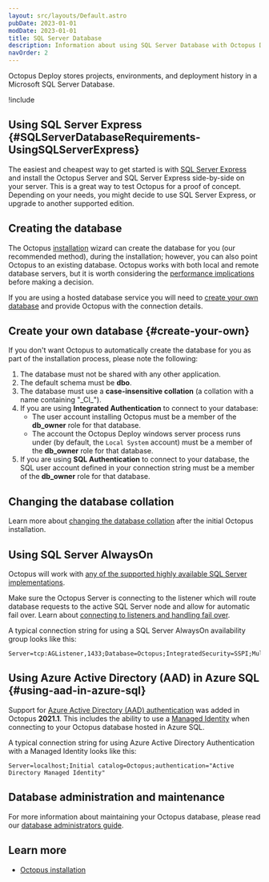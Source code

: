 ```yaml
---
layout: src/layouts/Default.astro
pubDate: 2023-01-01
modDate: 2023-01-01
title: SQL Server Database
description: Information about using SQL Server Database with Octopus Deploy.
navOrder: 2
---
```


Octopus Deploy stores projects, environments, and deployment history in a Microsoft SQL Server Database.

!include <sql>

## Using SQL Server Express {#SQLServerDatabaseRequirements-UsingSQLServerExpress}

The easiest and cheapest way to get started is with [SQL Server Express](http://downloadsqlserverexpress.com/) and install the Octopus Server and SQL Server Express side-by-side on your server. This is a great way to test Octopus for a proof of concept. Depending on your needs, you might decide to use SQL Server Express, or upgrade to another supported edition.

## Creating the database

The Octopus [installation](/docs/installation/) wizard can create the database for you (our recommended method), during the installation; however, you can also point Octopus to an existing database. Octopus works with both local and remote database servers, but it is worth considering the [performance implications](/docs/administration/managing-infrastructure/performance) before making a decision.

If you are using a hosted database service you will need to [create your own database](#create-your-own) and provide Octopus with the connection details.

## Create your own database {#create-your-own}

If you don't want Octopus to automatically create the database for you as part of the installation process, please note the following:

1. The database must not be shared with any other application.
1. The default schema must be **dbo**.
1. The database must use a **case-insensitive collation** (a collation with a name containing "\_CI\_").
1. If you are using **Integrated Authentication** to connect to your database:
    - The user account installing Octopus must be a member of the **db\_owner** role for that database.
    - The account the Octopus Deploy windows server process runs under (by default, the `Local System` account) must be a member of the **db\_owner** role for that database.
1. If you are using **SQL Authentication** to connect to your database, the SQL user account defined in your connection string must be a member of the **db\_owner** role for that database.

## Changing the database collation

Learn more about [changing the database collation](/docs/administration/data/octopus-database/changing-the-collation-of-the-octopus-database) after the initial Octopus installation.

## Using SQL Server AlwaysOn

Octopus will work with [any of the supported highly available SQL Server implementations](https://docs.microsoft.com/en-us/sql/sql-server/failover-clusters/high-availability-solutions-sql-server).

Make sure the Octopus Server is connecting to the listener which will route database requests to the active SQL Server node and allow for automatic fail over. Learn about [connecting to listeners and handling fail over](https://docs.microsoft.com/en-us/sql/database-engine/availability-groups/windows/listeners-client-connectivity-application-failover).

A typical connection string for using a SQL Server AlwaysOn availability group looks like this:

```
Server=tcp:AGListener,1433;Database=Octopus;IntegratedSecurity=SSPI;MultiSubnetFailover=True
```

## Using Azure Active Directory (AAD) in Azure SQL {#using-aad-in-azure-sql}

Support for [Azure Active Directory (AAD) authentication](https://docs.microsoft.com/en-us/sql/connect/ado-net/sql/azure-active-directory-authentication?view=sql-server-ver15#setting-azure-active-directory-authentication) was added in Octopus **2021.1**. This includes the ability to use a [Managed Identity](https://docs.microsoft.com/en-us/sql/connect/ado-net/sql/azure-active-directory-authentication?view=sql-server-ver15#using-active-directory-managed-identity-authentication) when connecting to your Octopus database hosted in Azure SQL.

A typical connection string for using Azure Active Directory Authentication with a Managed Identity looks like this:

```
Server=localhost;Initial catalog=Octopus;authentication="Active Directory Managed Identity"
```

## Database administration and maintenance

For more information about maintaining your Octopus database, please read our [database administrators guide](/docs/administration/data/octopus-database).

## Learn more

 - [Octopus installation](/docs/installation)

